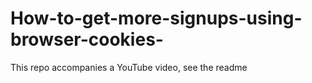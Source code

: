 # How-to-get-more-signups-using-browser-cookies-
This repo accompanies a YouTube video, see the readme
